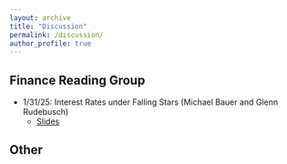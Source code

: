 ```yaml
---
layout: archive
title: "Discussion"
permalink: /discussion/
author_profile: true
---
```



## Finance Reading Group
+ 1/31/25: Interest Rates under Falling Stars (Michael Bauer and Glenn Rudebusch)
  + [Slides](../files/Discussion/Interest_rates_under_falling_stars_slides.pdf)

## Other
